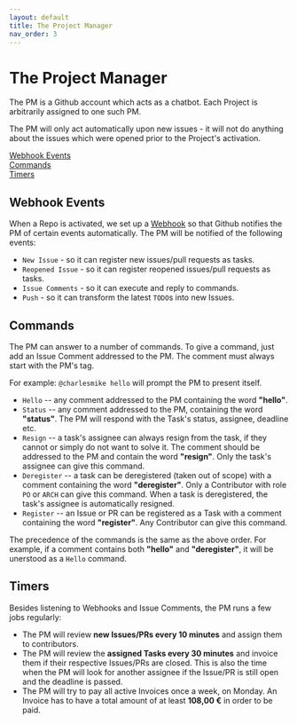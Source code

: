 ```yaml
---
layout: default
title: The Project Manager
nav_order: 3
---
```


# The Project Manager

The PM is a Github account which acts as a chatbot. Each Project is arbitrarily assigned
to one such PM.

The PM will only act automatically upon new issues - it will not do anything about the issues which
were opened prior to the Project's activation.

<a href="#webhook-events">Webhook Events</a><br>
<a href="#commands">Commands</a><br>
<a href="#timers">Timers</a><br>

## Webhook Events

When a Repo is activated, we set up a [Webhook](https://developer.github.com/webhooks/) so that Github notifies
the PM of certain events automatically. The PM will be notified of the following events:

* ``New Issue`` - so it can register new issues/pull requests as tasks.
* ``Reopened Issue`` - so it can register reopened issues/pull requests as tasks.
* ``Issue Comments`` - so it can execute and reply to commands.
* ``Push`` - so it can transform the latest ``TODO``s into new Issues.

## Commands

The PM can answer to a number of commands. To give a command, just add an Issue Comment addressed to the PM.
The comment must always start with the PM's tag.

For example: ``@charlesmike hello`` will prompt the PM to present itself.

* ``Hello`` -- any comment addressed to the PM containing the word **"hello"**.
* ``Status`` -- any comment addressed to the PM, containing the word **"status"**. The PM will respond with the Task's status, assignee, deadline etc.
* ``Resign`` -- a task's assignee can always resign from the task, if they cannot or simply do not want to solve it. The comment should be addressed to the PM and contain the word **"resign"**. Only the task's assignee can give this command.
* ``Deregister`` -- a task can be deregistered (taken out of scope) with a comment containing the word **"deregister"**. Only a Contributor with role ``PO`` or ``ARCH`` can give this command. When a task is deregistered, the task's assignee is automatically resigned.
* ``Register`` -- an Issue or PR can be registered as a Task with a comment containing the word **"register"**. Any Contributor can give this command.

The precedence of the commands is the same as the above order. For example, if a comment contains both **"hello"** and **"deregister"**, it will be unerstood as a ``Hello`` command.

## Timers

Besides listening to Webhooks and Issue Comments, the PM runs a few jobs regularly:

* The PM will review **new Issues/PRs every 10 minutes** and assign them to contributors.
* The PM will review the **assigned Tasks every 30 minutes** and invoice them if their respective Issues/PRs are closed.
 This is also the time when the PM will look for another assignee if the Issue/PR is still open and the deadline is passed.
* The PM will try to pay all active Invoices once a week, on Monday. An Invoice has to have a total amount of at least **108,00 €** in order to be paid.
